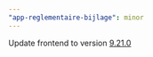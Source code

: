 ```yaml
---
"app-reglementaire-bijlage": minor
---
```


Update frontend to version [9.21.0](https://github.com/lblod/frontend-reglementaire-bijlage/releases/tag/v9.21.0)
